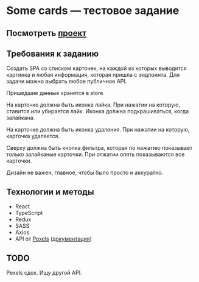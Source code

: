 # Some cards — тестовое задание

## Посмотреть [проект](https://perkenton.github.io/some-cards)

## Требования к заданию
Создать SPA со списком карточек, на каждой из которых выводится картинка и любая информация, которая пришла с эндпоинта. Для задачи можно выбрать любое публичное API.

Пришедшие данные хранятся в store.

На карточке должна быть иконка лайка. При нажатии на которую, ставится или убирается лайк. Иконка должна подкрашиваться, когда залайкана.

На карточке должна быть иконка удаления. При нажатии на которую, карточка удаляется.

Сверху должна быть кнопка фильтра, которая по нажатию показывает только залайканые карточки. При отжатии опять показываются все карточки.

Дизайн не важен, главное, чтобы было просто и аккуратно.

## Технологии и методы
- React
- TypeScript
- Redux
- SASS
- Axios
- API от [Pexels](https://www.pexels.com) ([документация](https://www.pexels.com/ru-ru/api/documentation))

## TODO
Pexels сдох. Ищу другой API.
